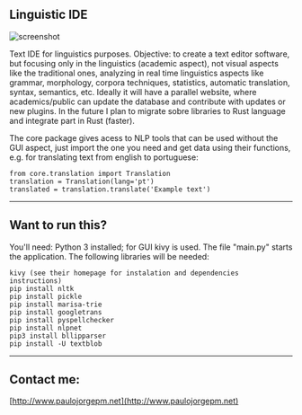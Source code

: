 ## Linguistic IDE

![screenshot](print_linguistic_ide.png)

Text IDE for linguistics purposes. Objective: to create a text editor software, but focusing only in the linguistics (academic aspect), not visual aspects like the traditional ones, analyzing in real time linguistics aspects like grammar, morphology, corpora techniques, statistics, automatic translation, syntax, semantics, etc. Ideally it will have a parallel website, where academics/public can update the database and contribute with updates or new plugins. In the future I plan to migrate sobre libraries to Rust language and integrate part in Rust (faster).

The core package gives acess to NLP tools that can be used without the GUI aspect, just import the one you need and get data using their functions, e.g. for translating text from english to portuguese:

```
from core.translation import Translation
translation = Translation(lang='pt')
translated = translation.translate('Example text')
```

---

## Want to run this?

You'll need: Python 3 installed; for GUI kivy is used. The file "main.py" starts the application. The following libraries will be needed:
```
kivy (see their homepage for instalation and dependencies instructions)
pip install nltk
pip install pickle
pip install marisa-trie
pip install googletrans
pip install pyspellchecker
pip install nlpnet
pip3 install bllipparser
pip install -U textblob
```

---

## Contact me:

[http://www.paulojorgepm.net](http://www.paulojorgepm.net)
